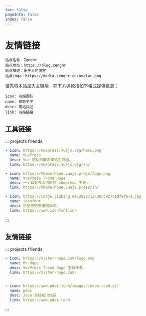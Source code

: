 ```yaml
---
toc: false
pageInfo: false
index: false
---
```


# 友情链接

```
站点名称：Zenghr
站点地址：https://blog.zenghr
站点描述：乐子人的博客
站点Logo：https://media.zenghr.cn/avatar.png
```

请先将本站加入友链后，在下方评论按如下格式提供信息：

```
icon: 网站图标
name: 网站名字
desc: 网站描述
link: 网站链接
```

## 工具链接

::: projects friends

```yaml
- icon: https://vuepress.vuejs.org/hero.png
  name: VuePress
  desc: Vue 驱动的静态网站生成器。
  link: https://vuepress.vuejs.org/zh/

- icon: https://theme-hope.vuejs.press/logo.png
  name: VuePress Theme Hope
  desc: 一个具有强大功能的 vuepress 主题✨
  link: https://theme-hope.vuejs.press/zh/

- icon: https://image.liubing.me/2022/12/30/c827badf9fa7a.jpg
  name: iconfont
  desc: 阿里巴巴矢量图标库。
  link: https://www.iconfont.cn/
```

:::

## 友情链接

::: projects friends

```yaml
- icon: https://mister-hope.com/logo.svg
  name: Mr.Hope
  desc: VuePress Theme Hope 主题作者。
  link: https://mister-hope.com/


- icon: https://www.pdai.tech/images/index-read.gif
  name: pdai
  desc: Java 全栈知识体系
  link: https://www.pdai.tech

```

:::